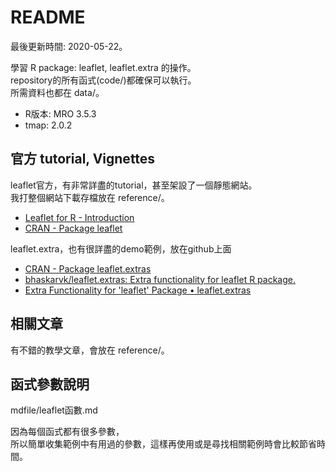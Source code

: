 # README

最後更新時間: 2020-05-22。

學習 R package: leaflet, leaflet.extra 的操作。  
repository的所有函式(code/)都確保可以執行。  
所需資料也都在 data/。

- R版本: MRO 3.5.3
- tmap: 2.0.2

## 官方 tutorial, Vignettes

leaflet官方，有非常詳盡的tutorial，甚至架設了一個靜態網站。  
我打整個網站下載存檔放在 reference/。

- [Leaflet for R - Introduction](https://rstudio.github.io/leaflet/)
- [CRAN - Package leaflet](https://cran.r-project.org/web/packages/leaflet/)

leaflet.extra，也有很詳盡的demo範例，放在github上面

- [CRAN - Package leaflet.extras](https://cran.r-project.org/web/packages/leaflet.extras/index.html)
- [bhaskarvk/leaflet.extras: Extra functionality for leaflet R package.](https://github.com/bhaskarvk/leaflet.extras)
- [Extra Functionality for 'leaflet' Package • leaflet.extras](https://bhaskarvk.github.io/leaflet.extras/index.html)

## 相關文章

有不錯的教學文章，會放在 reference/。

## 函式參數說明

mdfile/leaflet函數.md

因為每個函式都有很多參數，  
所以簡單收集範例中有用過的參數，這樣再使用或是尋找相關範例時會比較節省時間。
